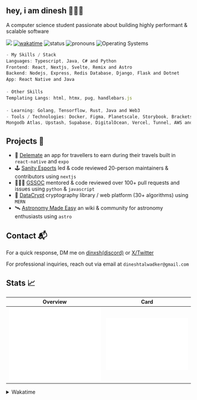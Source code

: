 ## hey, i am dinesh 🙋🏽‍♂️
A computer science student passionate about building highly performant & scalable software 

![](https://komarev.com/ghpvc/?username=dinxsh) [![wakatime](https://wakatime.com/badge/user/018cddd8-b17b-4e5f-a792-bed4da250ea7.svg)](https://wakatime.com/@018cddd8-b17b-4e5f-a792-bed4da250ea7)
![status](https://img.shields.io/badge/Open_To_Work-c70000) ![pronouns](https://img.shields.io/badge/Pronouns-He/Him-8A2BE2) ![Operating Systems](https://img.shields.io/badge/OS-macOS_Windows_Linux-253469)

```javascript
- My Skills / Stack
Languages: Typescript, Java, C# and Python
Frontend: React, Nextjs, Svelte, Remix and Astro
Backend: Nodejs, Express, Redis Database, Django, Flask and Dotnet
App: React Native and Java

- Other Skills
Templating Langs: html, htmx, pug, handlebars.js

- Learning: Golang, Tensorflow, Rust, Java and Web3
- Tools / Technologies: Docker, Figma, Planetscale, Storybook, Brackets,
Mongodb Atlas, Upstash, Supabase, DigitalOcean, Vercel, Tunnel, AWS and Firebase
```

## Projects 🎯
- 🧳 [Delemate](https://delemate.com) an app for travellers to earn during their travels built in ``react-native`` and ``expo``
- 🕹️ [Sanity Esports](https://sanityesport.live) led & code reviewed 20-person maintainers & contributors using ``nextjs``
- 🧑🏽‍💻 [GSSOC](https://github.com/GSSOC) mentored & code reviewed over 100+ pull requests and issues using ``python`` & ``javascript``
- 🔐 [DataCrypt](https://dcrypt.vercel.app/) cryptography library / web platform (30+ algorithms) using ``MERN``
- 🛰️ [Astronomy Made Easy](https://astronomymadeeasy.vercel.app/) an wiki & community for astronomy enthusiasts using ``astro``

## Contact 📬

For a quick response, DM me on [dinxsh(discord)](https://discord.com/users/989106479699210310) or [X/Twitter](https://x.com/dineshcodes)

For professional inquiries, reach out via email at ``dineshtalwadker@gmail.com``

## Stats 📈

| Overview | Card |
|:--------:|:-------------------------:|
| ![Lines of Code & Base Introduction](assets/metrics.plugin.code.lines.svg) | ![Achievements](assets/metrics.plugin.achievements.svg) |

<details>
<summary>Wakatime</summary>
<!--START_SECTION:waka-->

```rust
Total Time: 458 hrs 3 mins

JavaScript        303 hrs 56 mins >>>>>>>>>>>>>>>>>--------   66.35 %
Python            50 hrs 14 mins  >>>----------------------   10.97 %
Astro             29 hrs 35 mins  >>-----------------------   06.46 %
JSON              19 hrs 40 mins  >------------------------   04.30 %
TypeScript        19 hrs 31 mins  >------------------------   04.26 %
Bash              7 hrs 3 mins    -------------------------   01.54 %
HTML              6 hrs 45 mins   -------------------------   01.48 %
EJS               6 hrs 25 mins   -------------------------   01.40 %
Markdown          6 hrs 16 mins   -------------------------   01.37 %
Text              2 hrs 12 mins   -------------------------   00.48 %
```

<!--END_SECTION:waka-->
</details>
